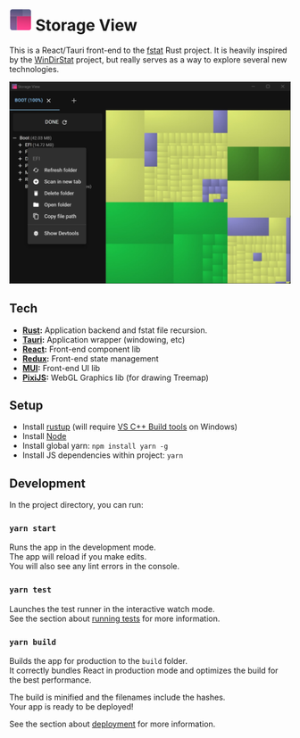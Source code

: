 # ![](./public/icon.svg) Storage View

This is a React/Tauri front-end to the [fstat](https://github.com/TomByrne/fstat-rs) Rust project.
It is heavily inspired by the [WinDirStat](https://windirstat.net/) project, but really serves as a way to explore several new technologies.

![Screenshot of Storage View](./docs/img/screenshot-contextmenu.jpg)

## Tech

- **[Rust](https://www.rust-lang.org/):** Application backend and fstat file recursion.
- **[Tauri](https://tauri.studio/):** Application wrapper (windowing, etc)
- **[React](https://reactjs.org/):** Front-end component lib
- **[Redux](https://redux.js.org/):** Front-end state management
- **[MUI](https://mui.com/):** Front-end UI lib
- **[PixiJS](https://pixijs.com/):** WebGL Graphics lib (for drawing Treemap)

## Setup
- Install [rustup](https://rustup.rs/) (will require [VS C++ Build tools](https://visualstudio.microsoft.com/visual-cpp-build-tools/) on Windows)
- Install [Node](https://nodejs.org/en/download/)
- Install global yarn: `npm install yarn -g`
- Install JS dependencies within project: `yarn`


## Development

In the project directory, you can run:

### `yarn start`

Runs the app in the development mode.\
The app will reload if you make edits.\
You will also see any lint errors in the console.

### `yarn test`

Launches the test runner in the interactive watch mode.\
See the section about [running tests](https://facebook.github.io/create-react-app/docs/running-tests) for more information.

### `yarn build`

Builds the app for production to the `build` folder.\
It correctly bundles React in production mode and optimizes the build for the best performance.

The build is minified and the filenames include the hashes.\
Your app is ready to be deployed!

See the section about [deployment](https://facebook.github.io/create-react-app/docs/deployment) for more information.